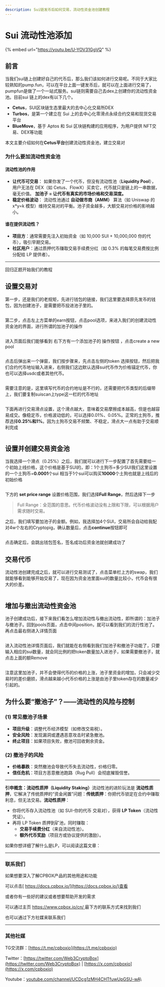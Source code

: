 ```yaml
---
description: Sui链发币后如何交易，流动性资金池创建教程
---
```


# Sui 流动性池添加

{% embed url="https://youtu.be/U-YOV31GgVQ" %}

## 前言

当我们sui链上创建好自己的代币后，那么我们该如何进行交易呢。不同于大家比较熟知的pump.fun，可以在平台上面一键发币后，就可以在上面进行交易了，pumpfun是做了一个一站式服务。sui链则需要自己去dex上创建你的流动性资金池。目前sui 链上的dex有以下几个。

* **Cetus**，SUI区块链生态里最大的去中心化交易所DEX
* **Turbos**，是第一个建立在 Sui 上的去中心化零滑点永续合约交易和现货交易平台
* **BlueMove**，基于 Aptos 和 Sui 区块链构建的应用程序，为用户提供 NFT交易、DEX等功能

本文主要介绍如何在**Cetus平台**创建流动性资金池，建立交易对

### 为什么要加流动性资金池

#### **流动性池的作用**

* **让代币可交易**： 如果你发了一个代币，但没有流动性池（**Liquidity Pool**），用户无法在 DEX（如 Cetus、FlowX）买卖它，代币就只是链上的一串数据，毫无价值。 **加池子 = 让代币有真实的市场价格和交易深度。**
* **稳定价格波动**： 流动性池通过 **自动做市商（AMM）** 算法（如 Uniswap 的 x\*y=k 模型）维持交易对的平衡。池子资金越多，大额交易对价格的影响越小。

#### **谁在提供流动性？**

* **项目方**：通常需要先注入初始资金（如 10,000 SUI + 10,000,000 你的代币），吸引早期交易。
* **社区用户**：通过质押代币赚取交易手续费分红（如 0.3% 的每笔交易费按比例分配给 LP 提供者）。

***

回归正题开始我们的教程

## 设置交易对

第一步，还是我们的老规矩，先进行钱包的链接，我们这里要选择原先发币的钱包，因为创建池子，是需要把币投进池子里的。

<figure><img src="../../en/.gitbook/assets/ce818782-646c-4f1b-b65d-2d550a0de8db.png" alt=""><figcaption></figcaption></figure>

第二步，点击左上方菜单的earn按钮，点击pool选项，来进入我们的创建流动性资金池的界面，进行所谓的加池子的操作

<figure><img src="../../en/.gitbook/assets/9a8b5b53-a356-45ac-9596-5956122e83a9.png" alt=""><figcaption></figcaption></figure>

进入页面后我们能够看到 右下方有一个添加池子的 操作按钮 ，点击create a new pool

<figure><img src="../../en/.gitbook/assets/5ee1de73-e7e7-4e90-8b74-94f91f20ea1e.png" alt=""><figcaption></figcaption></figure>

点击后弹出来一个弹窗，我们按步骤来，先点击左侧的token 选择按钮，然后把我们合约代币地址输入进来，右侧我们这边默认选择sui代币作为价格锚定代币，你也可以选择usdc或者其他代币。

<figure><img src="../../en/.gitbook/assets/702ab66b-8786-4828-83a8-c2a402cfafce.png" alt=""><figcaption></figcaption></figure>

需要注意的是，这里填写代币的合约地址是不行的，还需要把代币类型的后缀带上，我们要复制suiscan上type这一栏的代币地址

<figure><img src="../../en/.gitbook/assets/c9138371-ec6c-43c8-9be3-13d166e78ff0.png" alt=""><figcaption></figcaption></figure>

下面再进行交易滑点设置，这个滑点越大，意味着交易摩擦成本越高，但是也越容易成交。像稳定币，价格波动低的，可以选择0.01%、0.05%。正常的土狗币，推荐选择**0.25%和1%**。因为土狗币交易不频繁、不稳定，滑点大一点有助于交易顺利完成

<figure><img src="../../en/.gitbook/assets/fd6838c1-2f8e-4d47-92b0-07b93b7edf60.png" alt=""><figcaption></figcaption></figure>

## 设置并创建交易资金池

当我选择一个滑点（0.25%）之后，我们就可以进行下一步配置了首先需要给一个初始上线价格，这个价格是基于SUI的，即：1个土狗币=多少SUI我们这里设置的一个土狗币=**0.0001**个sui 相当于1个sui可以购买**10000**个土狗也就是上线后的初始价格

<figure><img src="../../en/.gitbook/assets/7c9e4445-de8d-4111-9872-12da1fd8ce87.png" alt=""><figcaption></figcaption></figure>

下方的 **set price range** 设置价格范围，我们选择**Full Range**，然后选择下一步

> Full Range：全范围的意思。代币价格波动没有上限和下限，可以根据用户需求随时交易。

之后，我们填写要加池子的金额。例如，我选择加4个SUI，交易所会自动给我配对4w个左右的Cryptopig，确认数量后，点击**continue**按钮即可

<figure><img src="../../en/.gitbook/assets/15157e5d-5347-4f17-93e3-82464b0b69b4.png" alt=""><figcaption></figcaption></figure>

点击确定后，会跳出钱包签名，签名成功后资金池就创建成功了

## 交易代币

流动性池创建完成之后，就可以进行交易测试了，点击菜单栏上方的swap，我们就能够看到能够开始交易了，现在因为资金池里面sui的数量比较小，代币会有很大的价差。

<figure><img src="../../en/.gitbook/assets/e3c3f9c9-2f66-4caf-b638-2ee713a1909b.png" alt=""><figcaption></figcaption></figure>

## 增加与撤出流动性资金池

池子创建成功后，接下来我们看怎么增加流动性与撤出流动性，即所谓的：加池子与撤池子。回到pools页面，点击中间position，就可以看到我们的流行性池了。再点击最右侧进入详情页面

<figure><img src="../../en/.gitbook/assets/1936b258-29de-481b-91a0-194bd8afd1b2.png" alt=""><figcaption></figcaption></figure>

进入流动性池详情页面后，我们就能在右侧看到我们加池子和撤池子功能了，只要输入相应的sui数量，就会同比例的把token数量加入进池子，如果需要撤池子，就点击上面的额Remove

<figure><img src="../../en/.gitbook/assets/5c5d6fad-73bd-4da5-9ca1-06afb06c5770.png" alt=""><figcaption></figcaption></figure>

注意这里加池子，并不会使得代币的价格的上涨，池子里资金的增加，只会减少交易时的差价磨损，滑点越来越小代币价格的上涨是由池子里token存在的数量减少引起的。

## **为什么要“撤池子”？——流动性的风险与控制**

### **(1) 常见撤池子场景**

* **项目升级**：调整代币经济模型（如修改交易税）。
* **安全风险**：发现漏洞或遭遇恶意攻击时紧急撤池。
* **终止项目**：如果项目失败，撤池可回收剩余资金。

### **(2) 撤池子的风险**

* **价格暴跌**：突然撤池会导致代币失去流动性，价格归零。
* **信任危机**：项目方恶意撤池跑路（Rug Pull）会彻底摧毁信誉。

***

**引申概念：流动性质押（Liquidity Staking）**&#x6D41;动性池的进阶玩法是 **流动性质押**，它解决了传统质押的“资金闲置”问题：**传统质押**：你把代币锁定在合约中赚取利息，但无法交易。**流动性质押**：

* 你将代币存入流动性池（如 SUI-你的代币 交易对），获得 **LP Token**（流动性凭证）。
* 再将 LP Token 质押到矿池，同时赚取：
  * **交易手续费分红**（来自流动性池）。
  * **额外代币奖励**（项目方或协议提供的激励）。

如果你想详细了解什么是LP，可以阅读这篇文章：

***

### 联系我们

如果想要深入了解CPBOX产品的其他用途和功能

可以点击[ https://docs.cpbox.io/](https://docs.cpbox.io/)查看

或者你有一些好的建议或者想要帮助开发的需求

可以通过主页 [https://www.cpbox.io/cn/ ](https://www.cpbox.io/cn/)最下方的联系方式来找到我们

也可以通过下方社媒来联系我们

***

### 其他社媒

TG交流群：[https://t.me/cpboxio](https://t.me/cpboxio)

Twitter：[https://twitter.com/Web3CryptoBox](https://twitter.com/Web3CryptoBox) | [https://x.com/cpboxio](https://x.com/cpboxio)

Youtube：[youtube.com/channel/UCDcg1zMH4CHTfuwUpGSU-wA](../solana-gong-ju/solana-yi-jian-fa-bi.md)\\
